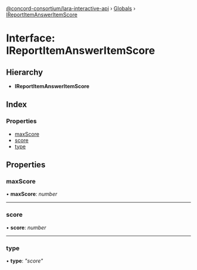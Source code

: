 [@concord-consortium/lara-interactive-api](../README.md) › [Globals](../globals.md) › [IReportItemAnswerItemScore](ireportitemansweritemscore.md)

# Interface: IReportItemAnswerItemScore

## Hierarchy

* **IReportItemAnswerItemScore**

## Index

### Properties

* [maxScore](ireportitemansweritemscore.md#maxscore)
* [score](ireportitemansweritemscore.md#score)
* [type](ireportitemansweritemscore.md#type)

## Properties

###  maxScore

• **maxScore**: *number*

___

###  score

• **score**: *number*

___

###  type

• **type**: *"score"*
